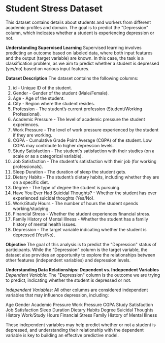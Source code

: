 # Student Stress Dataset

This dataset contains details about students and workers from different academic profiles and domain. The goal is to predict the "Depression" column, which indicates whether a student is experiencing depression or not.

**Understanding Supervised Learning**
Supervised learning involves predicting an outcome based on labeled data, where both input features and the output (target variable) are known. In this case, the task is a classification problem, as we aim to predict whether a student is depressed (yes/no) based on various input features.

**Dataset Description**
The dataset contains the following columns:

1. id - Unique ID of the student.
2. Gender - Gender of the student (Male/Female).
3. Age - Age of the student.
4. City - Region where the student resides.
5. Profession - The student’s current profession (Student/Working Professional).
6. Academic Pressure - The level of academic pressure the student experiences.
7. Work Pressure - The level of work pressure experienced by the student if they are working.
8. CGPA - Cumulative Grade Point Average (CGPA) of the student. Low CGPA may contribute to higher depression levels.
9. Study Satisfaction - The student's satisfaction with their studies (on a scale or as a categorical variable).
10. Job Satisfaction - The student's satisfaction with their job (for working professionals).
11. Sleep Duration - The duration of sleep the student gets.
12. Dietary Habits - The student’s dietary habits, including whether they are on a specific diet.
13. Degree - The type of degree the student is pursuing.
14. Have You Ever Had Suicidal Thoughts? - Whether the student has ever experienced suicidal thoughts (Yes/No).
15. Work/Study Hours - The number of hours the student spends working/studying.
16. Financial Stress - Whether the student experiences financial stress.
17. Family History of Mental Illness - Whether the student has a family history of mental health issues.
18. Depression - The target variable indicating whether the student is depressed (Yes/No).

**Objective**
The goal of this analysis is to predict the "Depression" status of participants. While the "Depression" column is the target variable, the dataset also provides an opportunity to explore the relationships between other features (independent variables) and depression levels.

**Understanding Data Relationships: Dependent vs. Independent Variables**
_Dependent Variable:_
The "Depression" column is the outcome we are trying to predict, indicating whether the student is depressed or not.

_Independent Variables:_
All other columns are considered independent variables that may influence depression, including:

Age
Gender
Academic Pressure
Work Pressure
CGPA
Study Satisfaction
Job Satisfaction
Sleep Duration
Dietary Habits
Degree
Suicidal Thoughts History
Work/Study Hours
Financial Stress
Family History of Mental Illness

These independent variables may help predict whether or not a student is depressed, and understanding their relationship with the dependent variable is key to building an effective predictive model.
